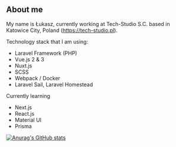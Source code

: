 ## About me
My name is Łukasz, currently working at Tech-Studio S.C. based in Katowice City, Poland (https://tech-studio.pl).

Technology stack that I am using:
- Laravel Framework (PHP)
- Vue.js 2 & 3
- Nuxt.js
- SCSS
- Webpack / Docker
- Laravel Sail, Laravel Homestead

Currently learning
- Next.js
- React.js
- Material UI
- Prisma

[![Anurag's GitHub stats](https://github-readme-stats.vercel.app/api?username=lukasion)](https://github.com/anuraghazra/github-readme-stats)
